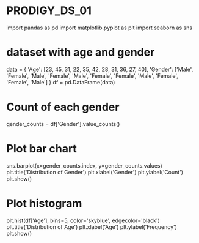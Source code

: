 # PRODIGY_DS_01
import pandas as pd
import matplotlib.pyplot as plt
import seaborn as sns
# dataset with age and gender
data = {
    'Age': [23, 45, 31, 22, 35, 42, 28, 31, 36, 27, 40],
    'Gender': ['Male', 'Female', 'Male', 'Female', 'Male', 'Female', 'Female', 'Male', 'Female', 'Female', 'Male']
}
df = pd.DataFrame(data)
# Count of each gender
gender_counts = df['Gender'].value_counts()

# Plot bar chart
sns.barplot(x=gender_counts.index, y=gender_counts.values)
plt.title('Distribution of Gender')
plt.xlabel('Gender')
plt.ylabel('Count')
plt.show()
# Plot histogram
plt.hist(df['Age'], bins=5, color='skyblue', edgecolor='black')
plt.title('Distribution of Age')
plt.xlabel('Age')
plt.ylabel('Frequency')
plt.show()
